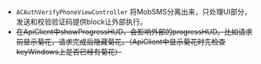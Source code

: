 + `ACAuthVerifyPhoneViewController` 将MobSMS分离出来，只处理UI部分，发送和校验验证码提供block让外部执行。
+ ~~在ApiClient中showProgressHUD，会影响外部的progressHUD。比如请求前显示菊花，请求完成后隐藏菊花。（ApiClient中显示菊花时先检查keyWindows上是否已经有菊花）~~
